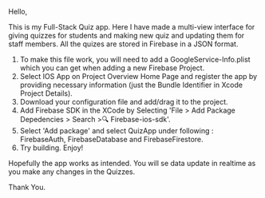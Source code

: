 Hello,

This is my Full-Stack Quiz app. Here I have made a multi-view interface for giving quizzes for students and making new quiz and updating them for staff members. 
All the quizes are stored in Firebase in a JSON format.

1. To make this file work, you will need to add a GoogleService-Info.plist which you can get when adding a new Firebase Project. 
2. Select IOS App on Project Overview Home Page and register the app by providing necessary information (just the Bundle Identifier in Xcode Project Details). 
3. Download your configuration file and add/drag it to the project.
4. Add Firebase SDK in the XCode by Selecting 'File > Add Package Depedencies > Search >🔍 Firebase-ios-sdk'.
5. Select 'Add package' and select QuizApp under following : FirebaseAuth, FirebaseDatabase and FirebaseFirestore.
6. Try building. Enjoy!

Hopefully the app works as intended. You will se data update in realtime as you make any changes in the Quizzes.

Thank You.
